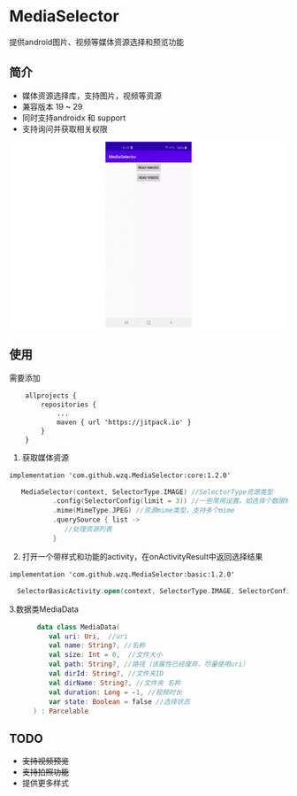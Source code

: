 # MediaSelector
   提供android图片、视频等媒体资源选择和预览功能
   
## 简介     

  * 媒体资源选择库，支持图片，视频等资源
  * 兼容版本 19 ~ 29  
  * 同时支持androidx 和 support
  * 支持询问并获取相关权限
  
  ![art1](/screenshot/art1.gif)

## 使用
需要添加
```
	allprojects {
		repositories {
			...
			maven { url 'https://jitpack.io' }
		}
	}
```

1. 获取媒体资源
```
implementation 'com.github.wzq.MediaSelector:core:1.2.0'
```

```kotlin
   MediaSelector(context, SelectorType.IMAGE) //SelectorType资源类型
           .config(SelectorConfig(limit = 3)) //一些常用设置，如选择个数限制、是否预览等
           .mime(MimeType.JPEG) //资源mime类型，支持多个mime
           .querySource { list ->
              //处理资源列表
           }
```

2. 打开一个带样式和功能的activity，在onActivityResult中返回选择结果
```
implementation 'com.github.wzq.MediaSelector:basic:1.2.0'
```
```kotlin
  SelectorBasicActivity.open(context, SelectorType.IMAGE, SelectorConfig(limit = 4, needTakePhoto = true))
```

3.数据类MediaData
```kotlin
       data class MediaData(
          val uri: Uri,  //uri
          val name: String?, //名称
          val size: Int = 0,  //文件大小
          val path: String?, //路径（该属性已经废弃，尽量使用uri）
          val dirId: String?, //文件夹ID
          val dirName: String?, //文件夹 名称
          val duration: Long = -1, //视频时长
          var state: Boolean = false //选择状态
      ) : Parcelable
```

## TODO

  * ~~支持视频预览~~
  * ~~支持拍照功能~~
  * 提供更多样式

